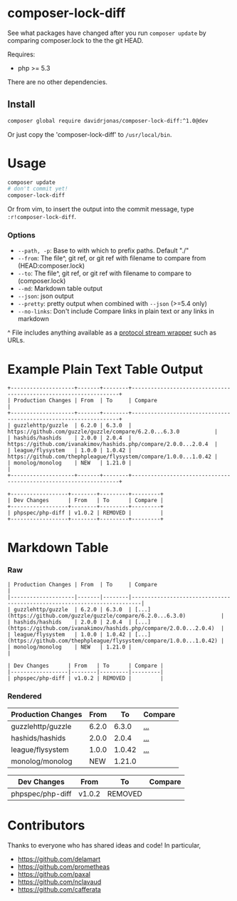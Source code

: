 composer-lock-diff
==================

See what packages have changed after you run `composer update` by comparing composer.lock to the the git HEAD.

Requires:
- php >= 5.3

There are no other dependencies.

Install
-------

```bash
composer global require davidrjonas/composer-lock-diff:^1.0@dev
```

Or just copy the 'composer-lock-diff' to `/usr/local/bin`.

Usage
=====

```bash
composer update
# don't commit yet!
composer-lock-diff
```

Or from vim, to insert the output into the commit message, type `:r!composer-lock-diff`.

### Options

- `--path, -p`: Base to with which to prefix paths. Default "./"
- `--from`: The file^, git ref, or git ref with filename to compare from (HEAD:composer.lock)
- `--to`: The file^, git ref, or git ref with filename to compare to (composer.lock)
- `--md`: Markdown table output
- `--json`: json output
- `--pretty`: pretty output when combined with `--json` (>=5.4 only)
- `--no-links`: Don't include Compare links in plain text or any links in markdown

^ File includes anything available as a [protocol stream wrapper](http://php.net/manual/en/wrappers.php) such as URLs.

Example Plain Text Table Output
===============================

```
+--------------------+-------+--------+------------------------------------------------------------------+
| Production Changes | From  | To     | Compare                                                          |
+--------------------+-------+--------+------------------------------------------------------------------+
| guzzlehttp/guzzle  | 6.2.0 | 6.3.0  | https://github.com/guzzle/guzzle/compare/6.2.0...6.3.0           |
| hashids/hashids    | 2.0.0 | 2.0.4  | https://github.com/ivanakimov/hashids.php/compare/2.0.0...2.0.4  |
| league/flysystem   | 1.0.0 | 1.0.42 | https://github.com/thephpleague/flysystem/compare/1.0.0...1.0.42 |
| monolog/monolog    | NEW   | 1.21.0 |                                                                  |
+--------------------+-------+--------+------------------------------------------------------------------+

+------------------+--------+---------+---------+
| Dev Changes      | From   | To      | Compare |
+------------------+--------+---------+---------+
| phpspec/php-diff | v1.0.2 | REMOVED |         |
+------------------+--------+---------+---------+
```

Markdown Table
==============

### Raw

```
| Production Changes | From  | To     | Compare                                                                 |
|--------------------|-------|--------|-------------------------------------------------------------------------|
| guzzlehttp/guzzle  | 6.2.0 | 6.3.0  | [...](https://github.com/guzzle/guzzle/compare/6.2.0...6.3.0)           |
| hashids/hashids    | 2.0.0 | 2.0.4  | [...](https://github.com/ivanakimov/hashids.php/compare/2.0.0...2.0.4)  |
| league/flysystem   | 1.0.0 | 1.0.42 | [...](https://github.com/thephpleague/flysystem/compare/1.0.0...1.0.42) |
| monolog/monolog    | NEW   | 1.21.0 |                                                                         |

| Dev Changes      | From   | To      | Compare |
|------------------|--------|---------|---------|
| phpspec/php-diff | v1.0.2 | REMOVED |         |
```

### Rendered

| Production Changes | From  | To     | Compare                                                                 |
|--------------------|-------|--------|-------------------------------------------------------------------------|
| guzzlehttp/guzzle  | 6.2.0 | 6.3.0  | [...](https://github.com/guzzle/guzzle/compare/6.2.0...6.3.0)           |
| hashids/hashids    | 2.0.0 | 2.0.4  | [...](https://github.com/ivanakimov/hashids.php/compare/2.0.0...2.0.4)  |
| league/flysystem   | 1.0.0 | 1.0.42 | [...](https://github.com/thephpleague/flysystem/compare/1.0.0...1.0.42) |
| monolog/monolog    | NEW   | 1.21.0 |                                                                         |

| Dev Changes      | From   | To      | Compare |
|------------------|--------|---------|---------|
| phpspec/php-diff | v1.0.2 | REMOVED |         |

Contributors
============

Thanks to everyone who has shared ideas and code! In particular,

- https://github.com/delamart
- https://github.com/prometheas
- https://github.com/paxal
- https://github.com/nclavaud
- https://github.com/cafferata

